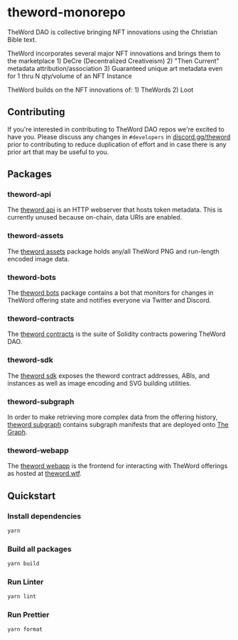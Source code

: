 # theword-monorepo

TheWord DAO is collective bringing NFT innovations using the Christian Bible text.

TheWord incorporates several major NFT innovations and brings them to the marketplace
    1)  DeCre (Decentralized Creativeism)
    2)  "Then Current" metadata attribution/association
    3)  Guaranteed unique art metadata even for 1 thru N qty/volume of an NFT Instance

TheWord builds on the NFT innovations of:
    1)  TheWords
    2)  Loot

## Contributing

If you're interested in contributing to TheWord DAO repos we're excited to have you. Please discuss any changes in `#developers` in [discord.gg/theword](https://discord.gg/theword) prior to contributing to reduce duplication of effort and in case there is any prior art that may be useful to you.

## Packages

### theword-api

The [theword api](packages/theword-api) is an HTTP webserver that hosts token metadata. This is currently unused because on-chain, data URIs are enabled.

### theword-assets

The [theword assets](packages/theword-assets) package holds any/all TheWord PNG and run-length encoded image data.

### theword-bots

The [theword bots](packages/theword-bots) package contains a bot that monitors for changes in TheWord offering state and notifies everyone via Twitter and Discord.

### theword-contracts

The [theword contracts](packages/theword-contracts) is the suite of Solidity contracts powering TheWord DAO.

### theword-sdk

The [theword sdk](packages/theword-sdk) exposes the theword contract addresses, ABIs, and instances as well as image encoding and SVG building utilities.

### theword-subgraph

In order to make retrieving more complex data from the offering history, [theword subgraph](packages/theword-subgraph) contains subgraph manifests that are deployed onto [The Graph](https://thegraph.com).

### theword-webapp

The [theword webapp](packages/theword-webapp) is the frontend for interacting with TheWord offerings as hosted at [theword.wtf](https://theword.wtf).

## Quickstart

### Install dependencies

```sh
yarn
```

### Build all packages

```sh
yarn build
```

### Run Linter

```sh
yarn lint
```

### Run Prettier

```sh
yarn format
```

